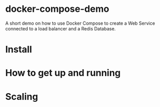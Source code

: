 # docker-compose-demo
A short demo on how to use Docker Compose to create a Web Service connected to a load balancer and a Redis Database. 

# Install

# How to get up and running

# Scaling
